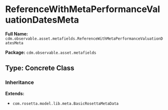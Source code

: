 # ReferenceWithMetaPerformanceValuationDatesMeta

**Full Name:** `cdm.observable.asset.metafields.ReferenceWithMetaPerformanceValuationDatesMeta`

**Package:** `cdm.observable.asset.metafields`

## Type: Concrete Class

### Inheritance

**Extends:**
- `com.rosetta.model.lib.meta.BasicRosettaMetaData`

